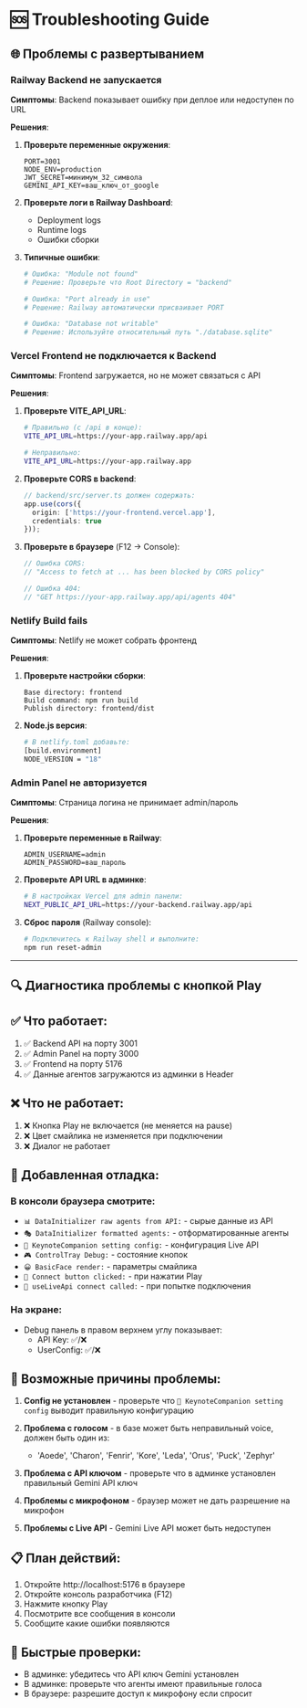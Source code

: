 # 🆘 Troubleshooting Guide

## 🌐 Проблемы с развертыванием

### Railway Backend не запускается

**Симптомы**: Backend показывает ошибку при деплое или недоступен по URL

**Решения**:
1. **Проверьте переменные окружения**:
   ```
   PORT=3001
   NODE_ENV=production
   JWT_SECRET=минимум_32_символа
   GEMINI_API_KEY=ваш_ключ_от_google
   ```

2. **Проверьте логи в Railway Dashboard**:
   - Deployment logs
   - Runtime logs
   - Ошибки сборки

3. **Типичные ошибки**:
   ```bash
   # Ошибка: "Module not found"
   # Решение: Проверьте что Root Directory = "backend"
   
   # Ошибка: "Port already in use"  
   # Решение: Railway автоматически присваивает PORT
   
   # Ошибка: "Database not writable"
   # Решение: Используйте относительный путь "./database.sqlite"
   ```

### Vercel Frontend не подключается к Backend

**Симптомы**: Frontend загружается, но не может связаться с API

**Решения**:
1. **Проверьте VITE_API_URL**:
   ```bash
   # Правильно (с /api в конце):
   VITE_API_URL=https://your-app.railway.app/api
   
   # Неправильно:
   VITE_API_URL=https://your-app.railway.app
   ```

2. **Проверьте CORS в backend**:
   ```typescript
   // backend/src/server.ts должен содержать:
   app.use(cors({
     origin: ['https://your-frontend.vercel.app'],
     credentials: true
   }));
   ```

3. **Проверьте в браузере** (F12 → Console):
   ```javascript
   // Ошибка CORS:
   // "Access to fetch at ... has been blocked by CORS policy"
   
   // Ошибка 404:
   // "GET https://your-app.railway.app/api/agents 404"
   ```

### Netlify Build fails

**Симптомы**: Netlify не может собрать фронтенд

**Решения**:
1. **Проверьте настройки сборки**:
   ```
   Base directory: frontend
   Build command: npm run build
   Publish directory: frontend/dist
   ```

2. **Node.js версия**:
   ```bash
   # В netlify.toml добавьте:
   [build.environment]
   NODE_VERSION = "18"
   ```

### Admin Panel не авторизуется

**Симптомы**: Страница логина не принимает admin/пароль

**Решения**:
1. **Проверьте переменные в Railway**:
   ```
   ADMIN_USERNAME=admin
   ADMIN_PASSWORD=ваш_пароль
   ```

2. **Проверьте API URL в админке**:
   ```bash
   # В настройках Vercel для admin панели:
   NEXT_PUBLIC_API_URL=https://your-backend.railway.app/api
   ```

3. **Сброс пароля** (Railway console):
   ```bash
   # Подключитесь к Railway shell и выполните:
   npm run reset-admin
   ```

---

## 🔍 Диагностика проблемы с кнопкой Play

## ✅ Что работает:
1. ✅ Backend API на порту 3001
2. ✅ Admin Panel на порту 3000  
3. ✅ Frontend на порту 5176
4. ✅ Данные агентов загружаются из админки в Header

## ❌ Что не работает:
1. ❌ Кнопка Play не включается (не меняется на pause)
2. ❌ Цвет смайлика не изменяется при подключении
3. ❌ Диалог не работает

## 🔧 Добавленная отладка:

### В консоли браузера смотрите:
- `📊 DataInitializer raw agents from API:` - сырые данные из API
- `🎭 DataInitializer formatted agents:` - отформатированные агенты
- `🎯 KeynoteCompanion setting config:` - конфигурация Live API
- `🎮 ControlTray Debug:` - состояние кнопок
- `😀 BasicFace render:` - параметры смайлика
- `🔘 Connect button clicked:` - при нажатии Play
- `🔌 useLiveApi connect called:` - при попытке подключения

### На экране:
- Debug панель в правом верхнем углу показывает:
  - API Key: ✅/❌ 
  - UserConfig: ✅/❌

## 🎯 Возможные причины проблемы:

1. **Config не установлен** - проверьте что `🎯 KeynoteCompanion setting config` выводит правильную конфигурацию

2. **Проблема с голосом** - в базе может быть неправильный voice, должен быть один из:
   - 'Aoede', 'Charon', 'Fenrir', 'Kore', 'Leda', 'Orus', 'Puck', 'Zephyr'

3. **Проблема с API ключом** - проверьте что в админке установлен правильный Gemini API ключ

4. **Проблемы с микрофоном** - браузер может не дать разрешение на микрофон

5. **Проблемы с Live API** - Gemini Live API может быть недоступен

## 📋 План действий:
1. Откройте http://localhost:5176 в браузере
2. Откройте консоль разработчика (F12)
3. Нажмите кнопку Play
4. Посмотрите все сообщения в консоли
5. Сообщите какие ошибки появляются

## 🔧 Быстрые проверки:
- В админке: убедитесь что API ключ Gemini установлен
- В админке: проверьте что агенты имеют правильные голоса
- В браузере: разрешите доступ к микрофону если спросит
